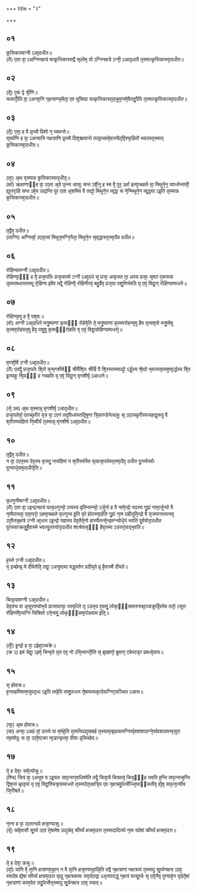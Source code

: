 +++
title = "२"

+++
## ०१
कृ᳘त्तिकास्वग्नी ऽआ᳘दधीत॥  
(तै) एता वा᳘ ऽअग्निनक्षत्रं यत्कृ᳘त्तिकास्तद्वै स᳘लोम᳘ यो ऽग्निनक्षत्रे ऽग्नी᳘ ऽआद᳘धातै त᳘स्मात्कृ᳘त्तिकास्वा᳘दधीत॥  
## ०२
(तै᳘) ए᳘कं द्वे त्री᳘णि॥  
चत्वारी᳘ति वा᳘ ऽअन्या᳘नि न᳘क्षत्राण्य᳘थैता᳘ एव भूयिष्ठा यत्कृत्तिकास्त᳘द्भूमा᳘नमे᳘वैतदु᳘पैति त᳘स्मात्कृ᳘त्तिकास्वा᳘दधीत॥  
## ०३
(तै᳘) एता᳘ ह वै प्रा᳘च्यै दिशो न᳘ च्यवन्ते॥  
स᳘र्व्वाणि ह वा᳘ ऽअन्यानि नक्षत्राणि प्रा᳘च्यै दिश᳘श्च्यवन्ते तत्प्रा᳘च्यामे᳘वास्यैत᳘द्दिश्या᳘हितौ भवतस्त᳘स्मात् कृ᳘त्तिकास्वा᳘दधीत॥  
## ०४
(ता᳘) अ᳘थ य᳘स्मान्न कृ᳘त्तिकास्वाद᳘धीत᳘॥  
(र्क्षा) ऋक्षाणाᳫंह वा᳘ ऽएता अ᳘ग्रे प᳘त्न्य आसुः सप्त ऽर्षी᳘नु ह स्म वै᳘ पुर᳘ ऽर्क्षा इत्या᳘चक्षते ता᳘ मिथुने᳘न᳘ व्यार्ध्यन्तामी᳘ ह्युत्तरा᳘हि सप्त ऽर्ष᳘य उद्यन्ति पुर एता अ᳘शमिव वै तद्यो᳘ मिथुने᳘न व्यृद्धः स ने᳘न्मिथुने᳘न व्यृ᳘द्ध्या ऽइ᳘ति त᳘स्मान्न कृ᳘त्तिकास्वा᳘दधीत॥  
## ०५
त᳘द्वैव᳘ दधीत॥  
(ताग्नि) अग्निर्व्वा᳘ ऽएता᳘सां मिथुन᳘मग्नि᳘नैता᳘ मिथुने᳘न स᳘मृद्धास्त᳘स्मा᳘दैव दधीत॥  
## ०६
रोहिण्यामग्नी ऽआ᳘दधीत॥  
रोहिण्या᳘ᳫं᳘ ह वै᳘ प्रजा᳘पतिः प्रजा᳘कामो ऽग्नी ऽआ᳘दधे स᳘ प्रजा᳘ असृजत ता᳘ अस्य प्रजाः᳘ सृष्टा ए᳘करूपा उ᳘पस्तब्धास्तस्थू रो᳘हिण्य इवैव तद्वै᳘ रोहिण्यै᳘ रोहिणीत्वं᳘ बहु᳘र्हैव᳘ प्रज᳘या पशु᳘भिर्भवति य᳘ एवं᳘ विद्वा᳘न् रोहिण्यामाधत्ते॥  
## ०७
रोहिण्या᳘मु ह वै᳘ पश᳘वः॥  
(वो) अग्नी ऽआ᳘दधिरे मनु᳘ष्याणां का᳘मᳫँ᳭ रोहेमे᳘ति ते᳘ मनु᳘ष्याणां का᳘ममरोहन्य᳘मु हैव त᳘त्पश᳘वो मनु᳘ष्येषु का᳘मम᳘रोहंस्त᳘मु हैव᳘ पशु᳘षु का᳘मᳫँ᳭रोहति य᳘ एवं᳘ विद्वा᳘न्रोहिण्यामाधत्ते᳘॥  
## ०८
मृगशी᳘र्षे ऽग्नी ऽआ᳘दधीत॥  
(तै) एतद्वै᳘ प्रजा᳘पतेः शि᳘रो य᳘न्मृगशीर्षᳫं श्रीर्वैशि᳘रः श्रीर्हि वै शि᳘रस्तस्माद्यो᳘ ऽर्द्ध᳘स्य श्रे᳘ष्ठो भ᳘वत्यसा᳘वमुष्या᳘र्द्धस्य शि᳘र इ᳘त्याहुः श्रि᳘यᳫँ᳭ ह गच्छति य᳘ एवं᳘ विद्वा᳘न् मृगशीर्ष᳘ ऽआधत्ते॥  
## ०९
(त्ते᳘ ऽथ) अ᳘थ य᳘स्मान्न᳘ मृगशीर्ष᳘ ऽआद᳘धीत॥  
प्रजा᳘पतेर्वा᳘ एतच्छ᳘रीरं य᳘त्र वा᳘ ऽएनं तद᳘विध्यंस्तदि᳘षुणा त्रि᳘काण्डेनेत्याहुः स᳘ ऽएतच्छ᳘रीरमजहाद्वा᳘स्तु वै श᳘रीरमयज्ञियं नि᳘र्व्वीर्यं त᳘स्मान्न᳘ मृगशीर्ष ऽआ᳘दधीत॥  
## १०
त᳘द्वैव᳘ दधीत॥  
न वा᳘ ऽएत᳘स्य देव᳘स्य वा᳘स्तु᳘ नायज्ञियं न श᳘रीरमस्ति य᳘त्प्रजा᳘पतेस्त᳘स्मा᳘दैव᳘ दधीत पु᳘नर्व्वस्वोः पुनराधे᳘यमा᳘दधीते᳘ति॥  
## ११
फ᳘ल्गुनीष्वग्नी ऽआ᳘दधीत॥  
(तै) एता वा᳘ ऽइन्द्रनक्षत्रं यत्फ᳘ल्गुन्यो᳘ ऽप्यस्य प्र᳘तिनाम्न्यो᳘ ऽर्जुनो ह वै नामे᳘न्द्रो यदस्य गु᳘ह्यं नामा᳘र्जुन्यो वै ना᳘मैतास्ता᳘ एत᳘त्परो᳘ ऽक्षमा᳘चक्षते फ᳘ल्गुन्य इ᳘ति को᳘ ह्येतस्या᳘र्हति गु᳘ह्यं ना᳘म ग्रहीतुमि᳘न्द्रो वै य᳘जमानस्तत्स्व᳘ ऽए᳘वैतन्न᳘क्षत्रे ऽग्नी आ᳘धत्त ऽइ᳘न्द्रो यज्ञस्य देव᳘तैते᳘नो हास्यैतत्से᳘न्द्रमग्न्योधे᳘यं भवति पू᳘र्वयोरा᳘दधीत पुरस्तात्क्रतु᳘र्है᳘वास्मे भवत्यु᳘त्तरयोरा᳘दधीत श्वःश्रेयस᳘ᳫँ᳘ हैवा᳘स्मा ऽउत्तरा᳘वद्भ᳘वति॥  
## १२
ह᳘स्ते ऽग्नी ऽआ᳘दधीत॥  
य᳘ इच्छेत्प्र᳘ मे दीयेतेति᳘ तद्वा᳘ ऽअनुष्ठ्या यद्ध᳘स्तेन प्रदीय᳘ते प्र᳘ है᳘वास्मै दीयते॥  
## १३
चित्रा᳘यामग्नी ऽआ᳘दधीत॥  
देवा᳘श्च वा अ᳘सुराश्चोभ᳘ये प्राजापत्याः᳘ पस्पृधिरे त᳘ ऽउभ᳘य ए᳘वामुं᳘ लोक᳘ᳫँ᳭समारुरुक्षा᳘ञ्चक्रुर्दि᳘वमेव ततो᳘ ऽसुरा रौहिणमि᳘त्यग्निं चिक्यिरे ऽने᳘नामुं᳘ लोक᳘ᳫँ᳭समा᳘रोक्ष्याम इति᳘॥  
## १४
(ती᳘) इ᳘न्द्रो ह वा᳘ ऽईक्षा᳘ञ्चक्रे॥  
(क्र ऽ) इमं चेद्वा᳘ ऽइमे᳘ चिन्व᳘ते त᳘त एव᳘ नो ऽभि᳘भवन्ती᳘ति स᳘ ब्रा᳘ह्मणो᳘ ब्रुवाण᳘ एकेष्टकां᳘ प्रबध्ये᳘याय॥  
## १५
स᳘ होवाच॥  
ह᳘न्ताहमिमाम᳘प्युपद᳘धा ऽइ᳘ति तथे᳘ति तामु᳘पाधत्त ते᳘षामल्पका᳘देवाग्निर᳘सञ्चित ऽआस॥  
## १६
(सा᳘) अ᳘थ होवाच॥  
(चा) अन्वा᳘ ऽअहं तां᳘ दास्ये या म᳘मेहे᳘ति ता᳘मभिपद्या᳘बबर्ह त᳘स्यामा᳘बृढायामग्निर्व्य᳘वशशादाग्ने᳘र्व्यवशादमन्व᳘सुरा व्य᳘वशेदुः स ता᳘ ऽएवे᳘ष्टका व्व᳘ज्रान्कृत्वा᳘ ग्रीवाः प्र᳘चिच्छेद॥  
## १७
ते᳘ ह देवाः᳘ समे᳘त्योचुः॥  
(श्चि) चित्रं वा᳘ ऽअभूम य ऽइ᳘यतः सप᳘त्नान᳘वधिष्मेति तद्वै᳘ चित्रा᳘यै चित्रात्वं᳘ चित्र᳘ᳫँ᳭ह भवति ह᳘न्ति सप᳘त्नान्ह᳘न्ति द्विष᳘न्तं भ्रा᳘तृव्यं य᳘ एवं᳘ विद्वां᳘श्चित्रा᳘यामाधत्ते त᳘स्मादेत᳘त्क्षत्रि᳘य एव न᳘क्षत्रमु᳘पेर्त्सेज्जि᳘घाᳫंसतीव᳘ ह्ये᳘ष᳘ सप᳘त्ना᳘न्वीव जि᳘गीषते॥  
## १८
ना᳘ना ह वा᳘ ऽएतान्यग्रे क्षत्रा᳘ण्यासुः॥  
(र्य᳘) यथै᳘वासौ सू᳘र्य्य ऽएवं ते᳘षामेष उद्य᳘न्नेव᳘ व्वीर्य्यं क्षत्रमा᳘दत्त त᳘स्मादादित्यो ना᳘म यदेषां व्वीर्य्यं क्षत्रमा᳘दत्त॥  
## १९
ते᳘ ह देवा᳘ ऊचुः॥  
(र्या᳘) यानि वै᳘ ता᳘नि क्षत्राण्य᳘भूवन् न वै ता᳘नि क्षत्रा᳘ण्यभूवन्नि᳘ति तद्वै न᳘क्षत्राणां नक्षत्रत्वं त᳘स्मादु सू᳘र्य्यनक्षत्र ऽएव᳘ स्यादेष ह्ये᳘षां व्वीर्य्यं क्षत्रमा᳘दत्त य᳘द्यु न᳘क्षत्रकामः स्या᳘देतद्वा ऽअ᳘नपराद्धं᳘ न᳘क्षत्रं यत्सू᳘र्य्यः स᳘ एते᳘नैव᳘ पुण्याहे᳘न य᳘देते᳘षां न᳘क्षत्राणां काम᳘येत तदु᳘पेर्त्सेत्त᳘स्मादु सू᳘र्यनक्षत्र ऽएव᳘ स्यात्॥  

